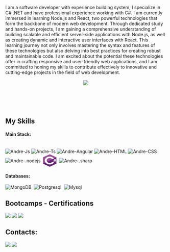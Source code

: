 I am a software developer with experience building system, I specialize in C# .NET and have professional experience working with C#.
I am currently immersed in learning Node.js and React, two powerful technologies that form the backbone of modern web development. Through dedicated study and hands-on projects, I am gaining a comprehensive understanding of building scalable and efficient server-side applications with Node.js, as well as creating dynamic and interactive user interfaces with React. This learning journey not only involves mastering the syntax and features of these technologies but also delving into best practices for creating robust and maintainable code. I am excited about the potential these technologies offer in crafting responsive and user-friendly web applications, and I am committed to honing my skills to contribute effectively to innovative and cutting-edge projects in the field of web development.

<div  align="center" style="margin-bottom:100px">
  <img width=55% align="center"  src="https://github-readme-streak-stats.herokuapp.com?user=andregomes10&theme=radical&mode=weekly" />
</div>


## My Skills

#### Main Stack:
  <div style="display: inline_block"><br>
    <img align="center" alt="Andre-Js" height="40" width="50" src="https://cdn.jsdelivr.net/gh/devicons/devicon/icons/javascript/javascript-original.svg">
    <img align="center" alt="Andre-Ts" height="40" width="50" src="https://cdn.jsdelivr.net/gh/devicons/devicon/icons/typescript/typescript-original.svg">
    <img align="center" alt="Andre-Angular" height="40" width="50" src="https://cdn.jsdelivr.net/gh/devicons/devicon/icons/angularjs/angularjs-original.svg">
    <img align="center" alt="Andre-HTML" height="40" width="50" src="https://cdn.jsdelivr.net/gh/devicons/devicon/icons/html5/html5-original.svg">
    <img align="center" alt="Andre-CSS" height="40" width="50" src="https://cdn.jsdelivr.net/gh/devicons/devicon/icons/css3/css3-original.svg">
    <img align="center" alt="Andre-.nodejs" height="40" width="50" src="https://cdn.jsdelivr.net/gh/devicons/devicon/icons/nodejs/nodejs-original.svg">
    <img align="center" alt="Andre-Csharp" height="40" width="50" src="https://raw.githubusercontent.com/devicons/devicon/master/icons/csharp/csharp-original.svg">
    <img align="center" alt="Andre-.sharp" height="40" width="50" src="https://cdn.jsdelivr.net/gh/devicons/devicon/icons/dotnetcore/dotnetcore-original.svg">
    
  </div>

  #### Databases:

![MongoDB](https://img.shields.io/badge/MongoDB-4EA94B?style=for-the-badge&logo=mongodb&logoColor=white)&nbsp;
![Postgresql](https://img.shields.io/badge/PostgreSQL-316192?style=for-the-badge&logo=postgresql&logoColor=white)&nbsp;
![Mysql](https://img.shields.io/badge/MySQL-005C84?style=for-the-badge&logo=mysql&logoColor=white)&nbsp;

## Bootcamps - Certifications
[<img src="https://hermes.dio.me/tracks/6bb40420-5f89-4902-8df7-3399674d9d84.png" height="75"></a>](https://www.dio.me/certificate/31881ABC/share)
[<img src="https://hermes.dio.me/tracks/077c7636-313d-4f1a-ba1c-c3aac542e86b.png" height="75"></a>](https://www.dio.me/certificate/CA764103/share)
[<img src="https://hermes.dio.me/tracks/5a199bba-a494-49ce-b357-f746eb7b7425.png" height="75"></a>](https://www.dio.me/certificate/6B43977E/share)



## Contacts:

<div> 
  <a href = "mailto:agomesbsi@gmail.com"> <img src="https://img.shields.io/badge/-Gmail-%23333?style=for-the-badge&logo=gmail&logoColor=white" target="_blank"></a>
  <a href="https://www.linkedin.com/in/andr%C3%A9-gomes-1a7344123/" target="_blank"><img src="https://img.shields.io/badge/-LinkedIn-%230077B5?style=for-the-badge&logo=linkedin&logoColor=white"  target="_blank"></a>
</div>&nbsp;&nbsp;&nbsp;&nbsp;
